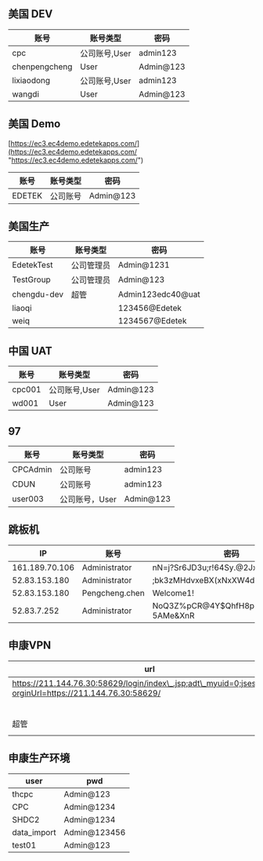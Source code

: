 ## 美国 DEV

| 账号| 账号类型 |密码 |
| -- | -- | -- |
| cpc | 公司账号,User|admin123|
| chenpengcheng| User| Admin@123 |
| lixiaodong | 公司账号,User | admin123 |
| wangdi | User | Admin@123|

## 美国 Demo
[https://ec3.ec4demo.edetekapps.com/](https://ec3.ec4demo.edetekapps.com/ "https://ec3.ec4demo.edetekapps.com/")

| 账号| 账号类型 |密码 |
| -- | -- | -- |
| EDETEK  | 公司账号  |  Admin@123  |

## 美国生产
| 账号 | 账号类型|  密码 |
| -- | -- | -- |
| EdetekTest | 公司管理员 | Admin@1231 |
| TestGroup| 公司管理员 | Admin@123 |
| chengdu-dev | 超管 |Admin123edc40@uat
| liaoqi |   |123456@Edetek |
|  weiq    |        |1234567@Edetek|

## 中国 UAT

| 账号| 账号类型 |密码 |
| -- | -- | -- |
| cpc001 | 公司账号,User|Admin@123|
| wd001 | User|Admin@123|


## 97
| 账号 | 账号类型 | 密码 |
| -- | -- | --|
|CPCAdmin| 公司账号 | admin123 |
|CDUN| 公司账号 | admin123 |
| user003 | 公司账号，User | Admin@123 |


## 跳板机
|  IP |  账号| 密码 |
| --- | --- | --- |
| 161.189.70.106 | Administrator | nN=j?Sr6JD3u;r!64Sy.@2JxalSvNjGX |
|52.83.153.180| Administrator | ;bk3zMHdvxeBX(xNxXW4d9&GCY25*z2a |
|52.83.153.180| Pengcheng.chen | Welcome1! |
| 52.83.7.252 | Administrator |  NoQ3Z%pCR@4Y$QhfH8pK*zC-5AMe&XnR|


## 申康VPN
| url | 用户名 | 密码 |
| -- | -- | -- |
| https://211.144.76.30:58629/login/index\_.jsp;adt\_myuid=0;jsessionid=?orginUrl=https://211.144.76.30:58629/ | EDETEKmuer | WZsZR02TSzHz | 
||EDETEKliuh|WhaJzrQWSfim|
|超管| chengdu-dev| Admin123edc40@uat |

## 申康生产环境
| user | pwd |
| -- | -- |
|thcpc|Admin@123|
|CPC|Admin@1234|
|SHDC2|Admin@1234|
|data_import|Admin@123456|
|test01| Admin@123|
